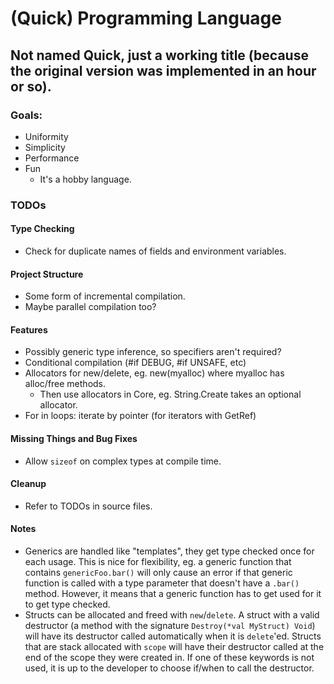 # (Quick) Programming Language
## Not named Quick, just a working title (because the original version was implemented in an hour or so).

### Goals:
- Uniformity
- Simplicity
- Performance
- Fun
    - It's a hobby language.

### TODOs

#### Type Checking
- Check for duplicate names of fields and environment variables.

#### Project Structure
- Some form of incremental compilation.
- Maybe parallel compilation too?

#### Features
- Possibly generic type inference, so specifiers aren't required?
- Conditional compilation (#if DEBUG, #if UNSAFE, etc)
- Allocators for new/delete, eg. new(myalloc) where myalloc has alloc/free methods.
    - Then use allocators in Core, eg. String.Create takes an optional allocator.
- For in loops: iterate by pointer (for iterators with GetRef)

#### Missing Things and Bug Fixes
- Allow `sizeof` on complex types at compile time.

#### Cleanup
- Refer to TODOs in source files.

#### Notes
- Generics are handled like "templates", they get type checked once for each usage. This is nice for flexibility, eg. a generic function that contains `genericFoo.bar()` will only cause an error if that generic function is called with a type parameter that doesn't have a `.bar()` method. However, it means that a generic function has to get used for it to get type checked.
- Structs can be allocated and freed with `new`/`delete`. A struct with a valid destructor (a method with the signature `Destroy(*val MyStruct) Void`) will have its destructor called automatically when it is `delete`'ed. Structs that are stack allocated with `scope` will have their destructor called at the end of the scope they were created in. If one of these keywords is not used, it is up to the developer to choose if/when to call the destructor.